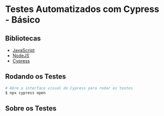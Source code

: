 # Testes Automatizados com Cypress - Básico



## Bibliotecas 

* [JavaScript]() 
* [NodeJS]()
* [Cypress]()


## Rodando os Testes 

```bash
# Abre a interface visual do Cypress para rodar os testes
$ npx cypress open

```

## Sobre os Testes